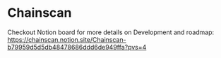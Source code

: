 # Chainscan

Checkout Notion board for more details on Development and roadmap: https://chainscan.notion.site/Chainscan-b79959d5d5db48478686ddd6de949ffa?pvs=4


